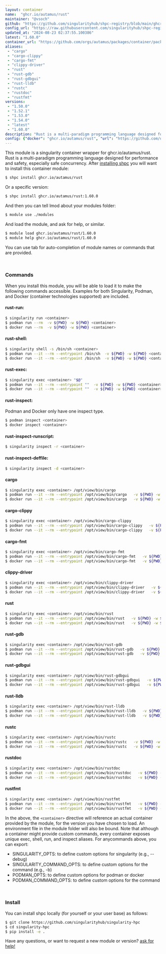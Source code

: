 ```yaml
---
layout: container
name:  "ghcr.io/autamus/rust"
maintainer: "@vsoch"
github: "https://github.com/singularityhub/shpc-registry/blob/main/ghcr.io/autamus/rust/container.yaml"
config_url: "https://raw.githubusercontent.com/singularityhub/shpc-registry/main/ghcr.io/autamus/rust/container.yaml"
updated_at: "2024-08-23 02:37:55.100386"
latest: "1.60.0"
container_url: "https://github.com/orgs/autamus/packages/container/package/rust"
aliases:
 - "cargo"
 - "cargo-clippy"
 - "cargo-fmt"
 - "clippy-driver"
 - "rust"
 - "rust-gdb"
 - "rust-gdbgui"
 - "rust-lldb"
 - "rustc"
 - "rustdoc"
 - "rustfmt"
versions:
 - "1.50.0"
 - "1.52.1"
 - "1.53.0"
 - "1.54.0"
 - "latest"
 - "1.60.0"
description: "Rust is a multi-paradigm programming language designed for performance and safety, especially safe concurrency."
config: {"docker": "ghcr.io/autamus/rust", "url": "https://github.com/orgs/autamus/packages/container/package/rust", "maintainer": "@vsoch", "description": "Rust is a multi-paradigm programming language designed for performance and safety, especially safe concurrency.", "latest": {"1.60.0": "sha256:f70aa1c2a1556226ba21c1aa70ead168e91ac0824225edafced369de9a48f6e0"}, "tags": {"1.50.0": "sha256:238c8e6fd628cea11f9023ab4b92b1e1295cae1400548b318c62fbe9be616611", "1.52.1": "sha256:340e767aa1f43b61f2ffbce26072e4846b2068c73b4808eb85f8cf9f4630d24a", "1.53.0": "sha256:ee8420808012967a81d5a205dee5372134e2b0ee63a1729d8b8550d91e823ba1", "1.54.0": "sha256:df047336872fe0ffae5ee3f683e166cd816d7a6a437ddc63de6d19a5c9e713c9", "latest": "sha256:f70aa1c2a1556226ba21c1aa70ead168e91ac0824225edafced369de9a48f6e0", "1.60.0": "sha256:f70aa1c2a1556226ba21c1aa70ead168e91ac0824225edafced369de9a48f6e0"}, "aliases": {"cargo": "/opt/view/bin/cargo", "cargo-clippy": "/opt/view/bin/cargo-clippy", "cargo-fmt": "/opt/view/bin/cargo-fmt", "clippy-driver": "/opt/view/bin/clippy-driver", "rust": "/opt/view/bin/rust", "rust-gdb": "/opt/view/bin/rust-gdb", "rust-gdbgui": "/opt/view/bin/rust-gdbgui", "rust-lldb": "/opt/view/bin/rust-lldb", "rustc": "/opt/view/bin/rustc", "rustdoc": "/opt/view/bin/rustdoc", "rustfmt": "/opt/view/bin/rustfmt"}}
---
```


This module is a singularity container wrapper for ghcr.io/autamus/rust.
Rust is a multi-paradigm programming language designed for performance and safety, especially safe concurrency.
After [installing shpc](#install) you will want to install this container module:


```bash
$ shpc install ghcr.io/autamus/rust
```

Or a specific version:

```bash
$ shpc install ghcr.io/autamus/rust:1.60.0
```

And then you can tell lmod about your modules folder:

```bash
$ module use ./modules
```

And load the module, and ask for help, or similar.

```bash
$ module load ghcr.io/autamus/rust/1.60.0
$ module help ghcr.io/autamus/rust/1.60.0
```

You can use tab for auto-completion of module names or commands that are provided.

<br>

### Commands

When you install this module, you will be able to load it to make the following commands accessible.
Examples for both Singularity, Podman, and Docker (container technologies supported) are included.

#### rust-run:

```bash
$ singularity run <container>
$ podman run --rm  -v ${PWD} -w ${PWD} <container>
$ docker run --rm  -v ${PWD} -w ${PWD} <container>
```

#### rust-shell:

```bash
$ singularity shell -s /bin/sh <container>
$ podman run --it --rm --entrypoint /bin/sh  -v ${PWD} -w ${PWD} <container>
$ docker run --it --rm --entrypoint /bin/sh  -v ${PWD} -w ${PWD} <container>
```

#### rust-exec:

```bash
$ singularity exec <container> "$@"
$ podman run --it --rm --entrypoint ""  -v ${PWD} -w ${PWD} <container> "$@"
$ docker run --it --rm --entrypoint ""  -v ${PWD} -w ${PWD} <container> "$@"
```

#### rust-inspect:

Podman and Docker only have one inspect type.

```bash
$ podman inspect <container>
$ docker inspect <container>
```

#### rust-inspect-runscript:

```bash
$ singularity inspect -r <container>
```

#### rust-inspect-deffile:

```bash
$ singularity inspect -d <container>
```


#### cargo

```bash
$ singularity exec <container> /opt/view/bin/cargo
$ podman run --it --rm --entrypoint /opt/view/bin/cargo   -v ${PWD} -w ${PWD} <container> -c " $@"
$ docker run --it --rm --entrypoint /opt/view/bin/cargo   -v ${PWD} -w ${PWD} <container> -c " $@"
```


#### cargo-clippy

```bash
$ singularity exec <container> /opt/view/bin/cargo-clippy
$ podman run --it --rm --entrypoint /opt/view/bin/cargo-clippy   -v ${PWD} -w ${PWD} <container> -c " $@"
$ docker run --it --rm --entrypoint /opt/view/bin/cargo-clippy   -v ${PWD} -w ${PWD} <container> -c " $@"
```


#### cargo-fmt

```bash
$ singularity exec <container> /opt/view/bin/cargo-fmt
$ podman run --it --rm --entrypoint /opt/view/bin/cargo-fmt   -v ${PWD} -w ${PWD} <container> -c " $@"
$ docker run --it --rm --entrypoint /opt/view/bin/cargo-fmt   -v ${PWD} -w ${PWD} <container> -c " $@"
```


#### clippy-driver

```bash
$ singularity exec <container> /opt/view/bin/clippy-driver
$ podman run --it --rm --entrypoint /opt/view/bin/clippy-driver   -v ${PWD} -w ${PWD} <container> -c " $@"
$ docker run --it --rm --entrypoint /opt/view/bin/clippy-driver   -v ${PWD} -w ${PWD} <container> -c " $@"
```


#### rust

```bash
$ singularity exec <container> /opt/view/bin/rust
$ podman run --it --rm --entrypoint /opt/view/bin/rust   -v ${PWD} -w ${PWD} <container> -c " $@"
$ docker run --it --rm --entrypoint /opt/view/bin/rust   -v ${PWD} -w ${PWD} <container> -c " $@"
```


#### rust-gdb

```bash
$ singularity exec <container> /opt/view/bin/rust-gdb
$ podman run --it --rm --entrypoint /opt/view/bin/rust-gdb   -v ${PWD} -w ${PWD} <container> -c " $@"
$ docker run --it --rm --entrypoint /opt/view/bin/rust-gdb   -v ${PWD} -w ${PWD} <container> -c " $@"
```


#### rust-gdbgui

```bash
$ singularity exec <container> /opt/view/bin/rust-gdbgui
$ podman run --it --rm --entrypoint /opt/view/bin/rust-gdbgui   -v ${PWD} -w ${PWD} <container> -c " $@"
$ docker run --it --rm --entrypoint /opt/view/bin/rust-gdbgui   -v ${PWD} -w ${PWD} <container> -c " $@"
```


#### rust-lldb

```bash
$ singularity exec <container> /opt/view/bin/rust-lldb
$ podman run --it --rm --entrypoint /opt/view/bin/rust-lldb   -v ${PWD} -w ${PWD} <container> -c " $@"
$ docker run --it --rm --entrypoint /opt/view/bin/rust-lldb   -v ${PWD} -w ${PWD} <container> -c " $@"
```


#### rustc

```bash
$ singularity exec <container> /opt/view/bin/rustc
$ podman run --it --rm --entrypoint /opt/view/bin/rustc   -v ${PWD} -w ${PWD} <container> -c " $@"
$ docker run --it --rm --entrypoint /opt/view/bin/rustc   -v ${PWD} -w ${PWD} <container> -c " $@"
```


#### rustdoc

```bash
$ singularity exec <container> /opt/view/bin/rustdoc
$ podman run --it --rm --entrypoint /opt/view/bin/rustdoc   -v ${PWD} -w ${PWD} <container> -c " $@"
$ docker run --it --rm --entrypoint /opt/view/bin/rustdoc   -v ${PWD} -w ${PWD} <container> -c " $@"
```


#### rustfmt

```bash
$ singularity exec <container> /opt/view/bin/rustfmt
$ podman run --it --rm --entrypoint /opt/view/bin/rustfmt   -v ${PWD} -w ${PWD} <container> -c " $@"
$ docker run --it --rm --entrypoint /opt/view/bin/rustfmt   -v ${PWD} -w ${PWD} <container> -c " $@"
```



In the above, the `<container>` directive will reference an actual container provided
by the module, for the version you have chosen to load. An environment file in the
module folder will also be bound. Note that although a container
might provide custom commands, every container exposes unique exec, shell, run, and
inspect aliases. For anycommands above, you can export:

 - SINGULARITY_OPTS: to define custom options for singularity (e.g., --debug)
 - SINGULARITY_COMMAND_OPTS: to define custom options for the command (e.g., -b)
 - PODMAN_OPTS: to define custom options for podman or docker
 - PODMAN_COMMAND_OPTS: to define custom options for the command

<br>

### Install

You can install shpc locally (for yourself or your user base) as follows:

```bash
$ git clone https://github.com/singularityhub/singularity-hpc
$ cd singularity-hpc
$ pip install -e .
```

Have any questions, or want to request a new module or version? [ask for help!](https://github.com/singularityhub/singularity-hpc/issues)